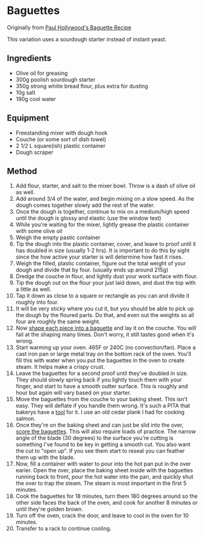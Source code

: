# Baguettes

Originally from [Paul Hollywood's Baguette Recipe](https://thegreatbritishbakeoff.co.uk/recipes/all/paul-hollywood-baguettes/)

This variation uses a sourdough starter instead of instant yeast.  

## Ingredients

- Olive oil for greasing
- 300g poolish sourdough starter
- 350g strong whiite bread flour, plus extra for dusting
- 10g salt
- 190g cool water

## Equipment

- Freestanding mixer with dough hook
- Couche (or some sort of dish towel)
- 2 1/2 L square(ish) plastic container
- Dough scraper

## Method

1. Add flour, starter, and salt to the mixer bowl.  Throw is a dash of olive oil as well.
2. Add around 3/4 of the water, and begin mixing on a slow speed.  As the dough comes together slowly add the rest of the water.
3. Once the dough is together, continue to mix on a medium/high speed until the dough is glossy and elastic (use the window test)
4. While you're waiting for the mixer, lightly grease the plastic container with some olive oil
5. Weigh the empty pastic container
6. Tip the dough into the plastic container, cover, and leave to proof until it has doubled in size (usually 1-2 hrs).  It is important to do this by sight since the how active your starter is will determine how fast it rises.
7. Weigh the filled, plastic container, figure out the total weight of your dough and divide that by four. (usually ends up around 215g)
8. Dredge the couche in flour, and lightly dust your work surface with flour.
9. Tip the dough out on the flour your just laid down, and dust the top with a little as well.
10. Tap it down as close to a square or rectangle as you can and divide it roughly into four.
11. It will be very sticky where you cut it, but you should be able to pick up the dough by the floured parts.  Do that, and even out the weights so all four are roughly the same weight.
12. Now [shape each piece into a baguette](https://www.youtube.com/watch?v=IRDL3lPQSkc) and lay it on the couche.  You will fail at the shaping many times.  Don't worry, it still tastes good when it's wrong.
13. Start warming up your oven.  465F or 240C (no convection/fan).  Place a cast iron pan or large metal tray on the bottom rack of the oven. You'll fill this with water when you put the baguettes in the oven to create steam.  It helps make a crispy crust.
14. Leave the baguettes for a second proof until they've doubled in size.  They should slowly spring back if you lightly touch them with your finger, and start to have a smooth outter surface.  This is roughly and hour but again will vary based on your starter.
15. Move the baguettes from the couche to your baking sheet.  This isn't easy.  They will deflate if you handle them wrong.  It's such a PITA that bakerys have a [tool](https://breadtopia.com/store/baguette-flipping-board/) for it.  I use an old cedar plank I had for cooking salmon.
16. Once they're on the baking sheet and can just be slid into the over, [score the baguettes](https://www.youtube.com/watch?v=3QdzHuhJ-ls). This will also require loads of practice.  The narrow angle of the blade (30 degrees) to the surface you're cutting is something I've found to be key in getting a smooth cut.  You also want the cut to "open up".  If you see them start to reseal you can feather them up with the blade.
17. Now, fill a container with water to pour into the hot pan put in the over earier.  Open the over, place the baking sheet inside with the baguettes running back to front, pour the hot water into the pan, and quickly shut the over to trap the steam.  The steam is most important in the first 5 minutes.
18. Cook the baguettes for 18 minutes, turn them 180 degrees around so the other side faces the back of the oven, and cook for another 8 minutes or until they're golden brown.
19. Turn off the oven, crack the door, and leave to cool in the oven for 10 minutes.
20. Transfer to a rack to continue cooling.
